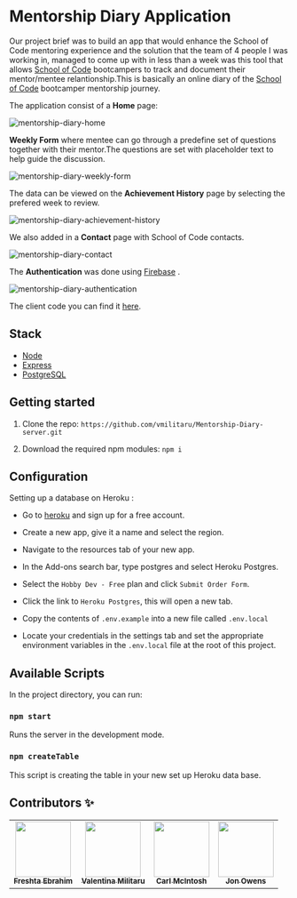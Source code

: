 # Mentorship Diary Application 

Our project brief was to build an app that would enhance the School of Code mentoring experience and the solution that the team of 4 people I was working in, managed to come up with in less than a week was this tool that allows [School of Code](https://www.schoolofcode.co.uk/) bootcampers to track and document their mentor/mentee relantionship.This is basically an online diary of the [School of Code](https://www.schoolofcode.co.uk/) bootcamper mentorship journey.

The application consist of a **Home** page:

![mentorship-diary-home](https://user-images.githubusercontent.com/70764326/106596359-cad7eb00-654c-11eb-934f-35e732037fdf.png)

**Weekly Form** where mentee can go through a predefine set of questions together with their mentor.The questions are set with placeholder text to help guide the discussion. 

![mentorship-diary-weekly-form](https://user-images.githubusercontent.com/70764326/106596972-a9c3ca00-654d-11eb-91ce-7102d9c0c75f.png)

The data can be viewed on the **Achievement History** page by selecting the prefered week to review.

![mentorship-diary-achievement-history](https://user-images.githubusercontent.com/70764326/106597157-edb6cf00-654d-11eb-9ddc-61c80685a7ec.png)

We also added in a **Contact** page with School of Code contacts.

![mentorship-diary-contact](https://user-images.githubusercontent.com/70764326/106598206-5488b800-654f-11eb-8448-6a128e75d20d.png)

The **Authentication** was done using [Firebase](https://firebase.google.com/) .

![mentorship-diary-authentication](https://user-images.githubusercontent.com/70764326/106597795-d0cecb80-654e-11eb-9002-1daae449b413.png)


The client code you can find it [here](https://github.com/vmilitaru/Mentorship-Diary-client.git).

## Stack

- [Node](https://nodejs.org/en/)
- [Express](https://expressjs.com/)
- [PostgreSQL](https://www.postgresql.org/)

## Getting started

1. Clone the repo: `https://github.com/vmilitaru/Mentorship-Diary-server.git`

2. Download the required npm modules: `npm i`

## Configuration

Setting up a database on Heroku :

- Go to [heroku](https://signup.heroku.com/login) and sign up for a free account.

- Create a new app, give it a name and select the region.

- Navigate to the resources tab of your new app.

- In the Add-ons search bar, type postgres and select Heroku Postgres.

- Select the `Hobby Dev - Free` plan and click `Submit Order Form`.

- Click the link to `Heroku Postgres`, this will open a new tab.

- Copy the contents of `.env.example` into a new file called `.env.local`

- Locate your credentials in the settings tab and set the appropriate environment variables in the `.env.local` file at the root of this project.

## Available Scripts

In the project directory, you can run:

### `npm start`

Runs the server in the development mode.

### `npm createTable`

This script is creating the table in your new set up Heroku data base.




## Contributors ✨

<table>
  <tr>
    <td align="center"><a href="https://github.com/FreshtaEbrahim"><img src="https://avatars.githubusercontent.com/u/56118343?s=400&u=7db01c710b8ba0ea0f75efbea2f5113a396a839b&v=4" width="100px;" alt=""/><br /><sub><b>Freshta Ebrahim</b></sub></a><br /><a </td>
    <td align="center"><a href="https://github.com/vmilitaru"><img src="https://avatars0.githubusercontent.com/u/70764326?s=120&v=4" width="100px;" alt=""/><br /><sub><b>Valentina Militaru</b></sub></a><br /></td>
   <td align="center"><a href="https://github.com/cod3rcarl"><img src="https://avatars.githubusercontent.com/u/70280561?s=400&u=423202e286eba513af63e4225e44d6fea8b6475a&v=4" width="100px;" alt=""/><br /><sub><b>Carl McIntosh</b></sub></a><br /></td>
   <td align="center"><a href="https://github.com/Jonowens84"><img src="https://ca.slack-edge.com/T6L933W4X-U01A0GAG4LE-7362c19b41f6-512" width="100px;" alt=""/><br /><sub><b>Jon Owens</b></sub></a><br /></td>
  </tr>
</table>

